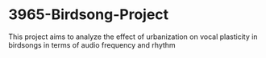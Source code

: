 # 3965-Birdsong-Project
This project aims to analyze the effect of urbanization on vocal plasticity in birdsongs in terms of audio frequency and rhythm
